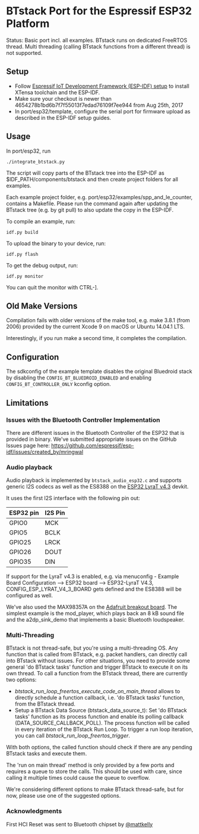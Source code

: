# BTstack Port for the Espressif ESP32 Platform

Status: Basic port incl. all examples. BTstack runs on dedicated FreeRTOS thread. Multi threading (calling BTstack functions from a different thread) is not supported.

## Setup

- Follow [Espressif IoT Development Framework (ESP-IDF) setup](https://github.com/espressif/esp-idf) to install XTensa toolchain and the ESP-IDF. 
- Make sure your checkout is newer than 4654278b1bd6b7f7f55013f7edad76109f7ee944 from Aug 25th, 2017
- In port/esp32/template, configure the serial port for firmware upload as described in the ESP-IDF setup guides.

## Usage

In port/esp32, run

	./integrate_btstack.py

The script will copy parts of the BTstack tree into the ESP-IDF as $IDF_PATH/components/btstack and then create project folders for all examples.

Each example project folder, e.g. port/esp32/examples/spp_and_le_counter, contains a Makefile. Please run the command again after updating the BTstack tree (e.g. by git pull) to also update the copy in the ESP-IDF.

To compile an example, run:

	idf.py build


To upload the binary to your device, run:

	idf.py flash


To get the debug output, run:

	idf.py monitor

You can quit the monitor with CTRL-].

## Old Make Versions

Compilation fails with older versions of the make tool, e.g. make 3.8.1 (from 2006) provided by the current Xcode 9 on macOS or Ubuntu 14.04.1 LTS.

Interestingly, if you run make a second time, it completes the compilation.

## Configuration

The sdkconfig of the example template disables the original Bluedroid stack by disabling the `CONFIG_BT_BLUEDROID_ENABLED` and enabling `CONFIG_BT_CONTROLLER_ONLY` kconfig option.

## Limitations

### Issues with the Bluetooth Controller Implementation

There are different issues in the Bluetooth Controller of the ESP32 that is provided in binary. We've submitted appropriate issues on the GitHub Issues page here: https://github.com/espressif/esp-idf/issues/created_by/mringwal

### Audio playback

Audio playback is implemented by `btstack_audio_esp32.c` and supports generic I2S codecs as well as the ES8388 on the [ESP32 LyraT v4.3](https://docs.espressif.com/projects/esp-adf/en/latest/design-guide/board-esp32-lyrat-v4.3.html) devkit.

It uses the first I2S interface with the following pin out:

ESP32 pin | I2S Pin
----------|---------
GPIO0     | MCK
GPIO5     | BCLK
GPIO25    | LRCK
GPIO26    | DOUT
GPIO35    | DIN

If support for the LyraT v4.3 is enabled, e.g. via menuconfig - Example Board Configuration --> ESP32 board --> ESP32-LyraT V4.3, CONFIG_ESP_LYRAT_V4_3_BOARD gets defined and the ES8388 will be configured as well.

We've also used the MAX98357A on the [Adafruit breakout board](https://www.adafruit.com/product/3006). The simplest example is the mod_player, which plays back an 8 kB sound file and the a2dp_sink_demo that implements a basic Bluetooth loudspeaker.


### Multi-Threading

BTstack is not thread-safe, but you're using a multi-threading OS. Any function that is called from BTstack, e.g. packet handlers, can directly call into BTstack without issues. For other situations, you need to provide some general 'do BTstack tasks' function and trigger BTstack to execute it on its own thread.
To call a function from the BTstack thread, there are currently two options:

- *btstack_run_loop_freertos_execute_code_on_main_thread* allows to directly schedule a function callback, i.e. 'do BTstack tasks' function, from the BTstack thread.
- Setup a BTstack Data Source (btstack_data_source_t):
 Set 'do BTstack tasks' function as its process function and enable its polling callback (DATA_SOURCE_CALLBACK_POLL). The process function will be called in every iteration of the BTstack Run Loop. To trigger a run loop iteration, you can call *btstack_run_loop_freertos_trigger*.

With both options, the called function should check if there are any pending BTstack tasks and execute them.

The 'run on main thread' method is only provided by a few ports and requires a queue to store the calls. This should be used with care, since calling it multiple times could cause the queue to overflow.

We're considering different options to make BTstack thread-safe, but for now, please use one of the suggested options.

### Acknowledgments

First HCI Reset was sent to Bluetooth chipset by [@mattkelly](https://github.com/mattkelly)
